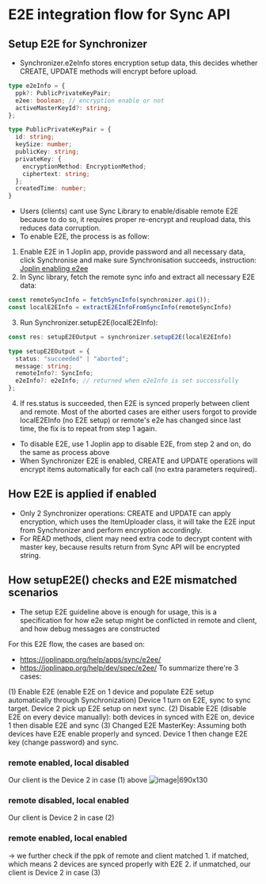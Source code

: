 # E2E integration flow for Sync API

## Setup E2E for Synchronizer  
 
- Synchronizer.e2eInfo stores encryption setup data, this decides whether CREATE, UPDATE methods will encrypt before upload.

```ts
type e2eInfo = {
  ppk?: PublicPrivateKeyPair; 
  e2ee: boolean; // encryption enable or not
  activeMasterKeyId?: string; 
};

type PublicPrivateKeyPair = {
  id: string;
  keySize: number;
  publicKey: string;
  privateKey: {
    encryptionMethod: EncryptionMethod; 
    ciphertext: string;
  };
  createdTime: number;
}
```    

- Users (clients) cant use Sync Library to enable/disable remote E2E because to do so, it requires proper re-encrypt and reupload data, this reduces data corruption. 
- To enable E2E, the process is as follow:   
1. Enable E2E in 1 Joplin app, provide password and all necessary data, click Synchronise and make sure Synchronisation succeeds, instruction:  [Joplin enabling e2ee](https://joplinapp.org/help/apps/sync/e2ee/#enabling-e2ee)  
2. In Sync library, fetch the remote sync info and extract all necessary E2E data:  

```ts  
const remoteSyncInfo = fetchSyncInfo(synchronizer.api());   
const localE2EInfo = extractE2EInfoFromSyncInfo(remoteSyncInfo) 
``` 

3. Run Synchronizer.setupE2E(localE2EInfo):  
```ts
const res: setupE2EOutput = synchronizer.setupE2E(localE2EInfo) 

type setupE2EOutput = {
  status: "succeeded" | "aborted";
  message: string; 
  remoteInfo?: SyncInfo; 
  e2eInfo?: e2eInfo; // returned when e2eInfo is set successfully  
}; 
```

4. If res.status is succeeded, then E2E is synced properly between client and remote. Most of the aborted cases are either users forgot to provide localE2EInfo (no E2E setup) or remote's e2e has changed since last time, the fix is to repeat from step 1 again. 

- To disable E2E, use 1 Joplin app to disable E2E, from step 2 and on, do the same as process above 
- When Synchronizer E2E is enabled, CREATE and UPDATE operations will encrypt items automatically for each call (no extra parameters required). 

## How E2E is applied if enabled
 - Only 2 Synchronizer operations: CREATE and UPDATE can apply encryption, which uses the ItemUploader class, it will take the E2E input from Synchronizer and perform encryption accordingly.
 - For READ methods, client may need extra code to decrypt content with master key, because results return from Sync API will be encrypted string.


## How setupE2E() checks and E2E mismatched scenarios

- The setup E2E guideline above is enough for usage, this is a specification for how e2e setup might be conflicted in remote and client, and how debug messages are constructed 

For this E2E flow, the cases are based on:
- https://joplinapp.org/help/apps/sync/e2ee/  
- https://joplinapp.org/help/dev/spec/e2ee/
To summarize there're 3 cases: 

(1) Enable E2E (enable E2E on 1 device and populate E2E setup automatically through Synchronization) Device 1 turn on E2E, sync to sync target. Device 2 pick up E2E setup on next sync.
(2) Disable E2E (disable E2E on every device manually): both devices in synced with E2E on, device 1 then disable E2E and sync 
(3) Changed E2E MasterKey: Assuming both devices have E2E enable properly and synced. Device 1 then change E2E key (change password) and sync.  

### remote enabled, local disabled
Our client is the Device 2 in case (1) above
 ![image|690x130](upload://AvUpQVNYv3AF29uX4vRmrKh6Tge.png)

### remote disabled, local enabled
 Our client is Device 2 in case (2)

### remote enabled, local enabled
 -> we further check if the ppk of remote and client matched 
    1. if matched, which means 2 devices are synced properly with E2E 
    2. if unmatched, our client is Device 2 in case (3)




